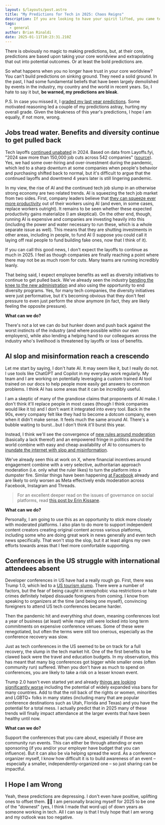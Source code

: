 ```yaml
---
layout: $/layouts/post.astro
title: "My Predictions for Tech in 2025: Chaos Reigns"
description: If you are looking to have your spirit lifted, you came to the wrong place because, as I see it, the trend lines almost all point in one depressing direction.
tags:
  - general
author: Brian Rinaldi
date: 2025-01-11T10:23:31.210Z
---
```


There is obviously no magic to making predictions, but, at their core, predictions are based upon taking your core worldview and extrapolating that out into potential outcomes. Or at least the bold predictions are.

So what happens when you no longer have trust in your core worldview? You can't build predictions on sinking ground. They need a solid ground. In the past, I had some fundamental beliefs that have been largely demolished by events in the industry, my country and the world in recent years. So, I hate to say it but, **be warned, my predictions are bleak**.

P.S. In case you missed it, I [graded my last year predictions](https://remotesynthesis.com/blog/reviewing-2024-predictions/). Some motivated reasoning led a couple of my predictions astray, hurting my overall grade. Given the bleakness of this year's predictions, I hope I am equally, if not more, wrong.

## Jobs tread water. Benefits and diversity continue to get pulled back

Tech layoffs [continued unabated](https://www.nerdwallet.com/article/finance/tech-layoffs) in 2024. Based on data from Layoffs.fyi, "2024 saw more than 150,000 job cuts across 542 companies" ([source](https://techcrunch.com/2025/01/08/tech-layoffs-2024-list/?guccounter=2)). Yes, we had some over-hiring and over-investment during the pandemic, which led to a sharp downturn at some companies when people's behavior and purchasing shifted back to normal, but it's difficult to argue that the continued layoffs and downtrend 4 years later is still lingering pandemic.

In my view, the rise of AI and the continued tech job slump in an otherwise strong economy are two related trends. AI is squeezing the tech job market from two sides. First, company leaders believe that [they can squeeze ever more productivity](https://www.salesforceben.com/salesforce-will-hire-no-more-software-engineers-in-2025-says-marc-benioff/) out of their workers using AI (and even, in some cases, replace workers outright). It remains to be seen whether these expected productivity gains materialize (I am skeptical). On the other end, though, running AI is expensive and companies are investing heavily into this (including the power and water necessary to run these, which is a whole separate issue as well). This means that they are shutting investments in other areas, including in people, to fund AI (I suppose you could call it laying off real people to fund building fake ones, now that I think of it).

If you can call this good news, I don't expect the layoffs to continue as much in 2025. I feel as though companies are finally reaching a point where there may not be as much room for cuts. Many teams are running incredibly leanly.

That being said, I expect employee benefits as well as diversity initiatives to continue to get pulled back. We've already seen the industry [bending the knee to the new administration](https://www.theverge.com/2025/1/9/24340039/google-microsoft-trump-inauguration-donation) and also using the opportunity to end diversity programs. Yes, for many tech companies, the diversity initiatives were just performative, but it's becoming obvious that they don't feel pressure to even just perform the show anymore (in fact, they are likely feeling the opposite pressure).

**What can we do?**

There's not a lot we can do but hunker down and push back against the worst instincts of the industry (and where possible within our own employers), while also lending a helping hand to our colleagues across the industry who's livelihood is threatened by layoffs or loss of benefits. 

## AI slop and misinformation reach a crescendo

Let me start by saying, I don't hate AI. It may seem like it, but I really do not. I use tools like ChatGPT and Copilot in my everyday work regularly. My team and I are working on potentially leveraging a custom trained AI tool trained on our docs to help people more easily get answers to common problems. I think AI has some areas that it can be incredibly useful.

I am a skeptic of many of the grandiose claims that proponents of AI make. I don't think it'll replace people in most cases (though I think companies would like it to) and I don't want it integrated into every tool. Back in the 90s, every company felt like they had to become a dotcom company, even when it didn't make sense. It feels much the same around AI. There's a bubble waiting to burst...but I don't think it'll burst this year.

Instead, I think we'll see the convergence of [new rules around moderation](https://www.axios.com/2025/01/09/meta-moderation-transgender-women-hate) (basically a lack thereof) and an empowered fringe in politics around the world combine with easy and cheap availability of AI to consumers to [inundate the internet with slop and misinformation](https://www.theguardian.com/global/commentisfree/2025/jan/08/ai-generated-slop-slowly-killing-internet-nobody-trying-to-stop-it).

We've already seen this at work on X, where financial incentives around engagement combine with a very selective, authoritarian approach moderation (i.e. only what the ruler likes) to turn the platform into a dumpster fire. Similar things have been happening [at Facebook](https://www.rollingstone.com/culture/culture-features/facebook-ai-generated-slop-1235095088/) already and are likely to only worsen as Meta effectively ends moderation across Facebook, Instagram and Threads.

> For an excellent deeper read on the issues of governance on social platforms, read [this post by Erin Kissane](https://www.wrecka.ge/bad-shape/).

**What can we do?**

Personally, I am going to use this as an opportunity to stick more closely with moderated platforms. I also plan to do more to support independent content creators creating original content across various platforms, including some who are doing great work in news generally and even tech news specifically. That won't stop the slop, but it at least aligns my own efforts towards areas that I feel more comfortable supporting.

## Conferences in the US struggle with international attendees absent

Developer conferences in US have had a really rough go. First, there was Trump 1.0, which led to a [US tourism slump](https://www.bbc.com/news/business-42808080). There were a number of factors, but the fear of being caught in xenophobic visa restrictions or hate crimes definitely helped dissuade foreigners from coming. I know from speaking to organizers at the time (and being one myself), convincing foreigners to attend US tech conferences became harder.

Then the pandemic hit and everything shut down, meaning conferences lost a year of business (at least) while many still were locked into long term commitments on expensive conference venues. Some of these were renegotiated, but often the terms were still too onerous, especially as the conference recovery was slow.

Just as tech conferences in the US seemed to be on track for a full recovery, the slump in the tech market hit. One of the first benefits to be clawed back were the travel and education budgets. In my observation, this has meant that many big conferences got bigger while smaller ones (often community run) suffered. When you don't have as much to spend on conferences, you are likely to take a risk on a lesser known event.

Trump 2.0 hasn't even started yet and already [things are looking significantly worse](https://slate.com/news-and-politics/2025/01/laken-riley-act-immigration-bill-trojan-horse.html) including the potential of widely expanded visa bans for many countries. Add to that the roll back of the rights or women, minorities and LGBTQ+ folks in many states (including many that are popular conference destinations such as Utah, Florida and Texas) and you have the potential for a total mess. I actually predict that in 2025 many of these trends will finally impact attendance at the larger events that have been healthy until now.

**What can we do?**

Support the conferences that you care about, especially if those are community run events. This can either be through attending or even sponsoring (if you and/or your employer have budget that you can influence). But it can also be via helping spread the word. As a conference organizer myself, I know how difficult it is to build awareness of an event – especially a smaller, independently-organized one – so just sharing can be impactful.

## I Hope I am Wrong

Yeah, these predictions are depressing. I don't even have positive, uplifting ones to offset them. 🤷‍♂️ I am personally bracing myself for 2025 to be one of the "downest" (yes, I think I made that word up) of down years as someone working in tech. All I can say is that I truly hope that I am wrong and my outlook was too negative.